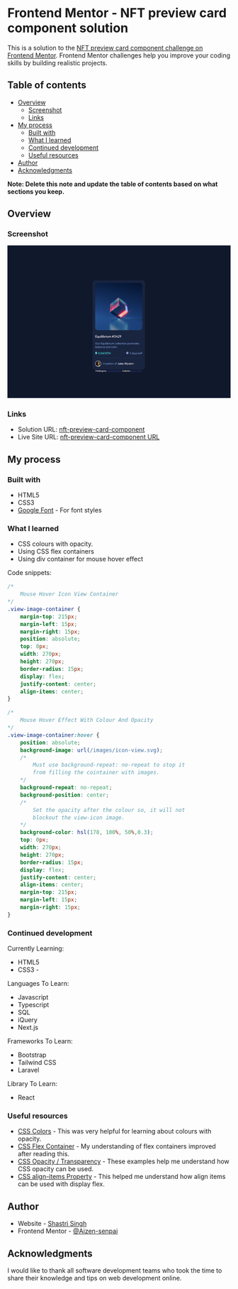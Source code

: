 # Frontend Mentor - NFT preview card component solution

This is a solution to the [NFT preview card component challenge on Frontend Mentor](https://www.frontendmentor.io/challenges/nft-preview-card-component-SbdUL_w0U). Frontend Mentor challenges help you improve your coding skills by building realistic projects. 

## Table of contents

- [Overview](#overview)
  - [Screenshot](#screenshot)
  - [Links](#links)
- [My process](#my-process)
  - [Built with](#built-with)
  - [What I learned](#what-i-learned)
  - [Continued development](#continued-development)
  - [Useful resources](#useful-resources)
- [Author](#author)
- [Acknowledgments](#acknowledgments)

**Note: Delete this note and update the table of contents based on what sections you keep.**

## Overview

### Screenshot

![](./screenshot.png)

### Links

- Solution URL: [nft-preview-card-component](https://github.com/shastri-singh/nft-preview-card-component)
- Live Site URL: [nft-preview-card-component URL](https://nft-preview-card-component-6iz.pages.dev/)

## My process

### Built with

- HTML5
- CSS3
- [Google Font](https://fonts.googleapis.com/css2?family=Outfit:wght@300;400;600;700&display=swap) - For font styles

### What I learned

- CSS colours with opacity.
- Using CSS flex containers
- Using div container for mouse hover effect


Code snippets:

```css
/* 
    Mouse Hover Icon View Container
*/
.view-image-container {
    margin-top: 215px;
    margin-left: 15px;
    margin-right: 15px;
    position: absolute;
    top: 0px;
    width: 270px;
    height: 270px;
    border-radius: 15px;
    display: flex;
    justify-content: center;
    align-items: center;
}
```
```css
/* 
    Mouse Hover Effect With Colour And Opacity
*/
.view-image-container:hover {
    position: absolute;
    background-image: url(/images/icon-view.svg);
    /* 
        Must use background-repeat: no-repeat to stop it 
        from filling the cointainer with images.
    */
    background-repeat: no-repeat;
    background-position: center;
    /* 
        Set the opacity after the colour so, it will not
        blockout the view-icon image.
    */
    background-color: hsl(178, 100%, 50%,0.3); 
    top: 0px;
    width: 270px;
    height: 270px;
    border-radius: 15px;
    display: flex;
    justify-content: center;
    align-items: center;
    margin-top: 215px;
    margin-left: 15px;
    margin-right: 15px;
}
```

### Continued development

Currently Learning:
- HTML5
- CSS3 - 

Languages To Learn:
- Javascript
- Typescript
- SQL
- iQuery
- Next.js

Frameworks To Learn:
- Bootstrap
- Tailwind CSS
- Laravel

Library To Learn:
- React

### Useful resources

- [CSS Colors](https://www.w3schools.com/css/css3_colors.asp) - This was very helpful for learning about colours with opacity.
- [CSS Flex Container](https://www.w3schools.com/css/css3_flexbox_container.asp) - My understanding of flex containers improved after reading this.
- [CSS Opacity / Transparency](https://www.w3schools.com/css/css_image_transparency.asp) - These examples help me understand how CSS opacity can be used.
- [CSS align-items Property](https://www.w3schools.com/cssref/css3_pr_align-items.php) - This helped me understand how align items can be used with display flex.

## Author

- Website - [Shastri Singh](https://www.shastrisingh.com)
- Frontend Mentor - [@Aizen-senpai](https://www.frontendmentor.io/profile/Aizen-senpai)

## Acknowledgments

I would like to thank all software development teams who took the time to share their knowledge and tips on web development online.

